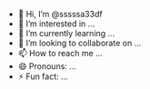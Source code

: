 - 👋 Hi, I’m @sssssa33df
- 👀 I’m interested in ...
- 🌱 I’m currently learning ...
- 💞️ I’m looking to collaborate on ...
- 📫 How to reach me ...
- 😄 Pronouns: ...
- ⚡ Fun fact: ...

<!---
sssssa33df/sssssa33df is a ✨ special ✨ repository because its `README.md` (this file) appears on your GitHub profile.
You can click the Preview link to take a look at your changes.
--->
